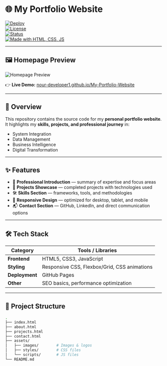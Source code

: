 # 🌐 My Portfolio Website  

[![Deploy](https://img.shields.io/badge/Deploy-GitHub%20Pages-blue)](https://nour-developer1.github.io/My-Portfolio-Website/)  
[![License](https://img.shields.io/badge/License-MIT-green.svg)](LICENSE)  
[![Status](https://img.shields.io/badge/Status-Live-success)](https://nour-developer1.github.io/My-Portfolio-Website/)  
[![Made with HTML, CSS, JS](https://img.shields.io/badge/Made%20with-HTML%2C%20CSS%2C%20JS-orange)](#-tech-stack)  

---

## 🖼️ Homepage Preview  

![Homepage Preview](./assets/images/homepage.png)    

👉 **Live Demo:** [nour-developer1.github.io/My-Portfolio-Website](https://nour-developer1.github.io/My-Portfolio-Website/)  

---

## 📌 Overview  

This repository contains the source code for my **personal portfolio website**.  
It highlights my **skills, projects, and professional journey** in:  
- System Integration  
- Data Management  
- Business Intelligence  
- Digital Transformation  

---

## ✨ Features  

- 🎯 **Professional Introduction** — summary of expertise and focus areas  
- 💼 **Projects Showcase** — completed projects with technologies used  
- 🛠️ **Skills Section** — frameworks, tools, and methodologies  
- 📱 **Responsive Design** — optimized for desktop, tablet, and mobile  
- 📬 **Contact Section** — GitHub, LinkedIn, and direct communication options  

---

## 🛠️ Tech Stack  

| Category        | Tools / Libraries |
|-----------------|-------------------|
| **Frontend**    | HTML5, CSS3, JavaScript |
| **Styling**     | Responsive CSS, Flexbox/Grid, CSS animations |
| **Deployment**  | GitHub Pages |
| **Other**       | SEO basics, performance optimization |

---

## 📂 Project Structure  

```bash
.
├── index.html
├── about.html
├── projects.html
├── contact.html
├── assets/
│   ├── images/        # Images & logos
│   ├── styles/        # CSS files
│   └── scripts/       # JS files
└── README.md
